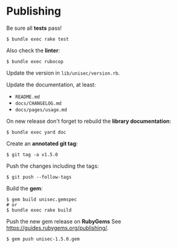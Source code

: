 # Publishing

Be sure all **tests** pass!

```
$ bundle exec rake test
```

Also check the **linter**:

```
$ bundle exec rubocop
```

Update the version in `lib/unisec/version.rb`.

Update the documentation, at least:

- `README.md`
- `docs/CHANGELOG.md`
- `docs/pages/usage.md`

On new release don't forget to rebuild the **library documentation**:

```
$ bundle exec yard doc
```

Create an **annotated git tag**:

```
$ git tag -a v1.5.0
```

Push the changes including the tags:

```
$ git push --follow-tags
```

Build the **gem**:

```
$ gem build unisec.gemspec
# or
$ bundle exec rake build
```

Push the new gem release on **RubyGems** See https://guides.rubygems.org/publishing/.

```
$ gem push unisec-1.5.0.gem
```

